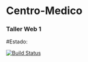# Centro-Medico 

### Taller Web 1

#Estado:

[![Build Status](https://travis-ci.org/ignacrescenzo/centro-medico.svg?branch=master)](https://travis-ci.org/ignacrescenzo/centro-medico)
